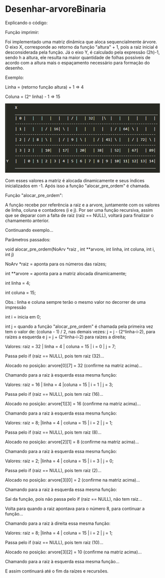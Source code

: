 # Desenhar-arvoreBinaria
Explicando o código:

Função imprimir:

Foi implementado uma matriz dinâmica que aloca sequencialmente árvore. O eixo X, corresponde ao retorno da função "altura" + 1, pois a raiz inicial é desconsiderada pela função. Já o eixo Y, é calculado pela expressão (2h)-1, sendo h a altura, ele resulta na maior quantidade de folhas possíveis de acordo com a altura mais o espaçamento necessário para formação do desenho.

Exemplo:

Linha = (retorno função altura) + 1 => 4

Coluna = (2^ linha) - 1 => 15

![Árvore Binária](imagens/MatrizArvore.png)

Com esses valores a matriz é alocada dinamicamente e seus índices inicializados em -1. Após isso a função "alocar_pre_ordem" é chamada.

Função "alocar_pre_ordem":

A função recebe por referência  a raiz e a arvore, juntamente com os valores de linha, coluna e contadores (i e j). Por ser uma função recursiva, assim que se deparar com a falta de raiz (raiz == NULL), voltará para finalizar o chamamento anterior.

Continuando exemplo...

Parâmetros passados:

void alocar_pre_ordem(NoArv *raiz , int **arvore, int linha, int coluna, int i, int j)

NoArv *raiz = aponta para os números das raízes;

int **arvore = aponta para a matriz alocada dinamicamente;

int linha = 4;

int coluna = 15;

Obs.: linha e coluna sempre terão o mesmo valor no decorrer de uma impressão

int i = inicia em 0; 

int j = quando a função "alocar_pre_ordem" é chamada pela primeira vez tem o valor de: (coluna - 1) / 2, nas demais vezes: j = j - (2^linha-i-2), para raízes a esquerda e j = j + (2^linha-i-2) para raízes a direita;

Valores: raiz =  32 | linha = 4 | coluna = 15 | i = 0 | j = 7;

Passa pelo if (raiz == NULL), pois tem raiz (32)...

Alocado no posição: arvore[0][7] = 32 (confirme na matriz acima)...

Chamando para a raiz à esquerda essa mesma função:

Valores: raiz = 16 | linha = 4 |coluna = 15 | i = 1 | j = 3;

Passa pelo if (raiz == NULL), pois tem raiz (16)...

Alocado no posição: arvore[1][3] = 16 (confirme na matriz acima)...

Chamando para a raiz à esquerda essa mesma função:

Valores: raiz = 8; |linha = 4 | coluna = 15 | i = 2 | j = 1;

Passa pelo if (raiz == NULL), pois tem raiz (8)...

Alocado no posição: arvore[2][1] = 8 (confirme na matriz acima)...

Chamando para a raiz à esquerda essa mesma função:

Valores: raiz = 2; |linha = 4 | coluna = 15 | i = 3 | j = 0;

Passa pelo if (raiz == NULL), pois tem raiz (2)... 

Alocado no posição: arvore[3][0] = 2 (confirme na matriz acima)...

Chamando para a raiz à esquerda essa mesma função:

Sai da função, pois não passa pelo if (raiz == NULL), não tem raiz...

Volta para quando a raiz apontava para o número 8, para continuar a função...

Chamando para a raiz à direita essa mesma função:

Valores: raiz = 8; |linha = 4 | coluna = 15 | i = 2 | j = 1;

Passa pelo if (raiz == NULL), pois tem raiz (10)...

Alocado no posição: arvore[3][2] = 10 (confirme na matriz acima)...

Chamando para a raiz à esquerda essa mesma função...

E assim continuará até o fim da raízes e recursões.